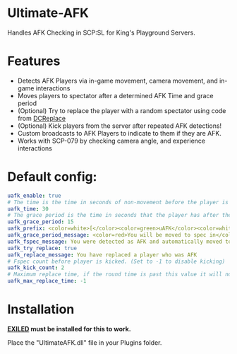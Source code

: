 # Ultimate-AFK
Handles AFK Checking in SCP:SL for King's Playground Servers. 

# Features
- Detects AFK Players via in-game movement, camera movement, and in-game interactions
- Moves players to spectator after a determined AFK Time and grace period
- (Optional) Try to replace the player with a random spectator using code from [DCReplace](https://github.com/Cyanox62/DCReplace) 
- (Optional) Kick players from the server after repeated AFK detections!
- Custom broadcasts to AFK Players to indicate to them if they are AFK. 
- Works with SCP-079 by checking camera angle, and experience interactions

# Default config:
```yaml
uafk_enable: true
# The time is the time in seconds of non-movement before the player is detected as AFK.
uafk_time: 30
# The grace period is the time in seconds that the player has after the AFK Time where a message is displayed via broadcast.
uafk_grace_period: 15
uafk_prefix: <color=white>[</color><color=green>uAFK</color><color=white>]</color>
uafk_grace_period_message: <color=red>You will be moved to spec in</color> <color=white>%timeleft% seconds</color><color=red> if you do not move!</color>
uafk_fspec_message: You were detected as AFK and automatically moved to spectator!
uafk_try_replace: true
uafk_replace_message: You have replaced a player who was AFK
# Fspec count before player is kicked. (Set to -1 to disable kicking)
uafk_kick_count: 2
# Maximum replace time, if the round time is past this value it will not replace the player (Set to -1 to disable)
uafk_max_replace_time: -1
```
# Installation

**[EXILED](https://github.com/galaxy119/EXILED) must be installed for this to work.**

Place the "UltimateAFK.dll" file in your Plugins folder.
